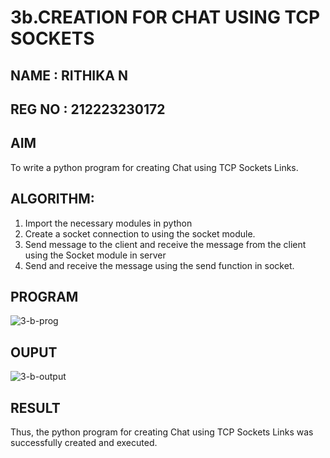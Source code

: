 # 3b.CREATION FOR CHAT USING TCP SOCKETS

## NAME : RITHIKA N
## REG NO : 212223230172

## AIM
To write a python program for creating Chat using TCP Sockets Links.
## ALGORITHM:
1. Import the necessary modules in python
2. Create a socket connection to using the socket module.
3. Send message to the client and receive the message from the client using the Socket module in
 server
4. Send and receive the message using the send function in socket.
## PROGRAM
![3-b-prog](https://github.com/user-attachments/assets/154a074c-540a-4d89-8abc-51126840106b)

## OUPUT
![3-b-output](https://github.com/user-attachments/assets/185d8abe-cc48-4106-9cf7-f95baf68a1f3)

## RESULT
Thus, the python program for creating Chat using TCP Sockets Links was successfully 
created and executed.
